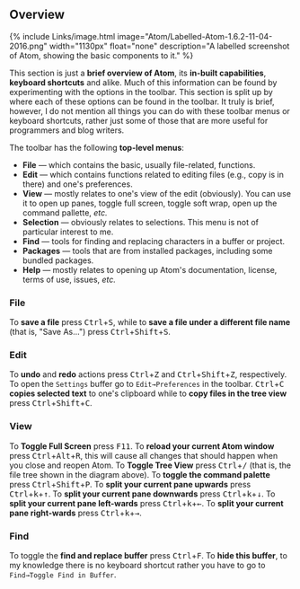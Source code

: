 ## Overview
{% include Links/image.html image="Atom/Labelled-Atom-1.6.2-11-04-2016.png" width="1130px" float="none" description="A labelled screenshot of Atom, showing the basic components to it." %}

This section is just a **brief overview of Atom**, its **in-built capabilities**, **keyboard shortcuts** and alike. Much of this information can be found by experimenting with the options in the toolbar. This section is split up by where each of these options can be found in the toolbar. It truly is brief, however, I do not mention all things you can do with these toolbar menus or keyboard shortcuts, rather just some of those that are more useful for programmers and blog writers.

The toolbar has the following **top-level menus**:

* **File** &mdash; which contains the basic, usually file-related, functions.
* **Edit** &mdash; which contains functions related to editing files (e.g., copy is in there) and one's preferences.
* **View** &mdash; mostly relates to one's view of the edit (obviously). You can use it to open up panes, toggle full screen, toggle soft wrap, open up the command pallette, *etc.*
* **Selection** &mdash; obviously relates to selections. This menu is not of particular interest to me.
* **Find** &mdash; tools for finding and replacing characters in a buffer or project.
* **Packages** &mdash; tools that are from installed packages, including some bundled packages.
* **Help** &mdash; mostly relates to opening up Atom's documentation, license, terms of use, issues, *etc.*

### File
To **save a file** press <kbd>Ctrl</kbd>+<kbd>S</kbd>, while to **save a file under a different file name** (that is, "Save As...") press <kbd>Ctrl</kbd>+<kbd>Shift</kbd>+<kbd>S</kbd>.

### Edit
To **undo** and **redo** actions press <kbd>Ctrl</kbd>+<kbd>Z</kbd> and <kbd>Ctrl</kbd>+<kbd>Shift</kbd>+<kbd>Z</kbd>, respectively. To open the `Settings` buffer go to <code>Edit&rarr;Preferences</code> in the toolbar. <kbd>Ctrl</kbd>+<kbd>C</kbd> **copies selected text** to one's clipboard while to **copy files in the tree view** press <kbd>Ctrl</kbd>+<kbd>Shift</kbd>+<kbd>C</kbd>.

### View
To **Toggle Full Screen** press <kbd>F11</kbd>. To **reload your current Atom window** press <kbd>Ctrl</kbd>+<kbd>Alt</kbd>+<kbd>R</kbd>, this will cause all changes that should happen when you close and reopen Atom. To **Toggle Tree View** press <kbd>Ctrl</kbd>+<kbd>/</kbd> (that is, the file tree shown in the diagram above). To **toggle the command palette** press <kbd>Ctrl</kbd>+<kbd>Shift</kbd>+<kbd>P</kbd>. To **split your current pane upwards** press <kbd>Ctrl</kbd>+<kbd>k</kbd>+<kbd>&uarr;</kbd>. To **split your current pane downwards** press <kbd>Ctrl</kbd>+<kbd>k</kbd>+<kbd>&darr;</kbd>. To **split your current pane left-wards** press <kbd>Ctrl</kbd>+<kbd>k</kbd>+<kbd>&larr;</kbd>. To **split your current pane right-wards** press <kbd>Ctrl</kbd>+<kbd>k</kbd>+<kbd>&rarr;</kbd>.

### Find
To toggle the **find and replace buffer** press <kbd>Ctrl</kbd>+<kbd>F</kbd>. To **hide this buffer**, to my knowledge there is no keyboard shortcut rather you have to go to <code>Find&rarr;Toggle Find in Buffer</code>.
